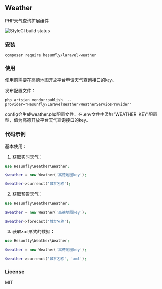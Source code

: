 ## Weather

PHP天气查询扩展组件

![StyleCI build status](https://github.styleci.io/repos/164076190/shield) 


### 安装

```shell
composer require hesunfly/laravel-weather
```

### 使用

使用前需要在高德地图开放平台申请天气查询接口的key。

发布配置文件：

```shell
php artsian vendor:publish  --provider="Hesunfly\LaravelWeather\WeatherServiceProvider"
```

config会生成weather.php配置文件，在.env文件中添加 'WEATHER_KEY'配置型，值为高德开放平台天气查询接口的key。

### 代码示例

基本使用：

1. 获取实时天气：

```php
use Hesunfly\Weather\Weather;

$weather = new Weather('高德地图key');

$weather->currenct('城市名称');
```

2. 获取预告天气：

```php
use Hesunfly\Weather\Weather;

$weather = new Weather('高德地图key');

$weather->forecast('城市名称');
```

3. 获取xml形式的数据：

```php
use Hesunfly\Weather\Weather;

$weather = new Weather('高德地图key');

$weather->currenct('城市名称', 'xml');
```

### License

MIT